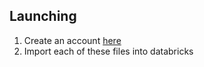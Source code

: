## Launching

1. Create an account [here](https://community.cloud.databricks.com)
2. Import each of these files into databricks
